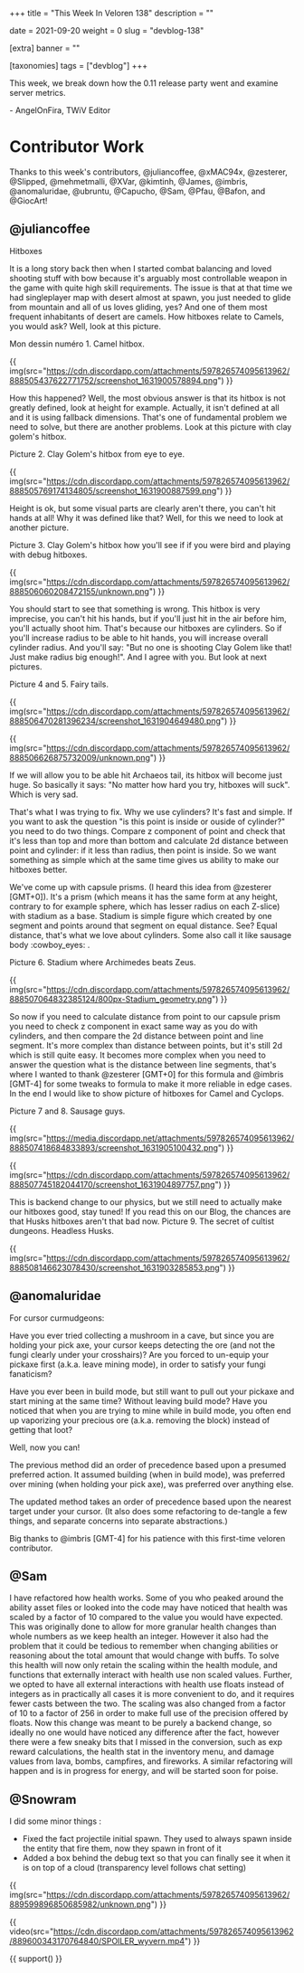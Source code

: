 +++
title = "This Week In Veloren 138"
description = ""

date = 2021-09-20
weight = 0
slug = "devblog-138"

[extra]
banner = ""

[taxonomies]
tags = ["devblog"]
+++

This week, we break down how the 0.11 release party went and examine server
metrics.

\- AngelOnFira, TWiV Editor

# Contributor Work

Thanks to this week's contributors, @juliancoffee, @xMAC94x, @zesterer,
@Slipped, @mehmetmalli, @XVar, @kimtinh, @James, @imbris, @anomaluridae,
@ubruntu, @Capucho, @Sam, @Pfau, @Bafon, and @GiocArt!

## @juliancoffee

Hitboxes

It is a long story back then when I started combat balancing and loved shooting
stuff with bow because it's arguably most controllable weapon in the game with
quite high skill requirements. The issue is that at that time we had
singleplayer map with desert almost at spawn, you just needed to glide from
mountain and all of us loves gliding, yes? And one of them most frequent
inhabitants of desert are camels. How hitboxes relate to Camels, you would ask?
Well, look at this picture.

Mon dessin numéro 1. Camel hitbox.

{{
    img(src="https://cdn.discordapp.com/attachments/597826574095613962/888505437622771752/screenshot_1631900578894.png")
}}

How this happened? Well, the most obvious answer is that its hitbox is not
greatly defined, look at height for example. Actually, it isn't defined at all
and it is using fallback dimensions. That's one of fundamental problem we need
to solve, but there are another problems. Look at this picture with clay golem's
hitbox. 

Picture 2. Clay Golem's hitbox from eye to eye.

{{
    img(src="https://cdn.discordapp.com/attachments/597826574095613962/888505769174134805/screenshot_1631900887599.png")
}}

Height is ok, but some visual parts are clearly aren't there, you can't hit
hands at all! Why it was defined like that? Well, for this we need to look at
another picture.

Picture 3. Clay Golem's hitbox how you'll see if if you were bird and playing
with debug hitboxes.

{{
    img(src="https://cdn.discordapp.com/attachments/597826574095613962/888506060208472155/unknown.png")
}}

You should start to see that something is wrong. This hitbox is very imprecise,
you can't hit his hands, but if you'll just hit in the air before him, you'll
actually shoot him. That's because our hitboxes are cylinders. So if you'll
increase radius to be able to hit hands, you will increase overall cylinder
radius. And you'll say: "But no one is shooting Clay Golem like that! Just make
radius big enough!". And I agree with you. But look at next pictures.

Picture 4 and 5. Fairy tails.

{{
    img(src="https://cdn.discordapp.com/attachments/597826574095613962/888506470281396234/screenshot_1631904649480.png")
}}

{{
    img(src="https://cdn.discordapp.com/attachments/597826574095613962/888506626875732009/unknown.png")
}}

If we will allow you to be able hit Archaeos tail, its hitbox will become just
huge. So basically it says: "No matter how hard you try, hitboxes will suck".
Which is very sad.

That's what I was trying to fix. Why we use cylinders? It's fast and simple. If
you want to ask the question "is this point is inside or ouside of cylinder?"
you need to do two things. Compare z component of point and check that it's less
than top and more than bottom and calculate 2d distance between point and
cylinder: if it less than radius, then point is inside. So we want something as
simple which at the same time gives us ability to make our hitboxes better.

We've come up with capsule prisms. (I heard this idea from @zesterer [GMT+0]).
It's a prism (which means it has the same form at any height, contrary to for
example sphere, which has lesser radius on each Z-slice) with stadium as a base.
Stadium is simple figure which created by one segment and points around that
segment on equal distance. See? Equal distance, that's what we love about
cylinders. Some also call it like sausage body :cowboy_eyes: .

Picture 6. Stadium where Archimedes beats Zeus.

{{
    img(src="https://cdn.discordapp.com/attachments/597826574095613962/888507064832385124/800px-Stadium_geometry.png")
}}

So now if you need to calculate distance from point to our capsule prism you
need to check z component in exact same way as you do with cylinders, and then
compare the 2d distance between point and line segment. It's more complex than
distance between points, but it's still 2d which is still quite easy. It becomes
more complex when you need to answer the question what is the distance between
line segments, that's where I wanted to thank @zesterer [GMT+0] for this formula
and @imbris [GMT-4] for some tweaks to formula to make it more reliable in edge
cases. In the end I would like to show picture of hitboxes for Camel and
Cyclops.

Picture 7 and 8. Sausage guys.

{{
    img(src="https://media.discordapp.net/attachments/597826574095613962/888507418684833893/screenshot_1631905100432.png")
}}

{{
    img(src="https://cdn.discordapp.com/attachments/597826574095613962/888507745182044170/screenshot_1631904897757.png")
}}

This is backend change to our physics, but we still need to actually make our
hitboxes good, stay tuned! If you read this on our Blog, the chances are that
Husks hitboxes aren't that bad now. Picture 9. The secret of cultist dungeons.
Headless Husks.

{{
    img(src="https://cdn.discordapp.com/attachments/597826574095613962/888508146623078430/screenshot_1631903285853.png")
}}

## @anomaluridae

For cursor curmudgeons:

Have you ever tried collecting a mushroom in a cave, but since you are holding
your pick axe, your cursor keeps detecting the ore (and not the fungi clearly
under your crosshairs)? Are you forced to un-equip your pickaxe first (a.k.a.
leave mining mode), in order to satisfy your fungi fanaticism?

Have you ever been in build mode, but still want to pull out your pickaxe and
start mining at the same time? Without leaving build mode? Have you noticed that
when you are trying to mine while in build mode, you often end up vaporizing
your precious ore (a.k.a. removing the block) instead of getting that loot?

Well, now you can!

The previous method did an order of precedence based upon a presumed preferred
action. It assumed building (when in build mode), was preferred over mining
(when holding your pick axe), was preferred over anything else.

The updated method takes an order of precedence based upon the nearest target
under your cursor. (It also does some refactoring to de-tangle a few things, and
separate concerns into separate abstractions.)

Big thanks to @imbris [GMT-4] for his patience with this first-time veloren
contributor.

## @Sam

I have refactored how health works. Some of you who peaked around the ability
asset files or looked into the code may have noticed that health was scaled by a
factor of 10 compared to the value you would have expected. This was originally
done to allow for more granular health changes than whole numbers as we keep
health an integer. However it also had the problem that it could be tedious to
remember when changing abilities or reasoning about the total amount that would
change with buffs. To solve this health will now only retain the scaling within
the health module, and functions that externally interact with health use non
scaled values. Further, we opted to have all external interactions with health
use floats instead of integers as in practically all cases it is more convenient
to do, and it requires fewer casts between the two. The scaling was also changed
from a factor of 10 to a factor of 256 in order to make full use of the
precision offered by floats. Now this change was meant to be purely a backend
change, so ideally no one would have noticed any difference after the fact,
however there were a few sneaky bits that I missed in the conversion, such as
exp reward calculations, the health stat in the inventory menu, and damage
values from lava, bombs, campfires, and fireworks. A similar refactoring will
happen and is in progress for energy, and will be started soon for poise.

## @Snowram

I did some minor things :
- Fixed the fact projectile initial spawn. They used to always spawn inside the
  entity that fire them, now they spawn in front of it
- Added a box behind the debug text so that you can finally see it when it is on
  top of a cloud (transparency level follows chat setting)

{{
    img(src="https://cdn.discordapp.com/attachments/597826574095613962/889599896850685982/unknown.png")
}}

{{
    video(src="https://cdn.discordapp.com/attachments/597826574095613962/889600343170764840/SPOILER_wyvern.mp4")
}}

{{ support() }}
